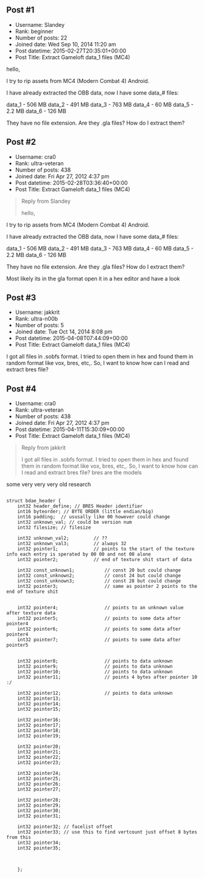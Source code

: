 ## Post #1
- Username: Slandey
- Rank: beginner
- Number of posts: 22
- Joined date: Wed Sep 10, 2014 11:20 am
- Post datetime: 2015-02-27T20:35:01+00:00
- Post Title: Extract Gameloft data_1 files (MC4)

hello,

I try to rip assets from MC4 (Modern Combat 4) Android.

I have already extracted the OBB data, now I have some data_# files:

data_1 - 506 MB
data_2 - 491 MB
data_3 - 763 MB
data_4 - 60 MB
data_5 - 2.2 MB
data_6 - 126 MB

They have no file extension. Are they .gla files? How do I extract them?
## Post #2
- Username: cra0
- Rank: ultra-veteran
- Number of posts: 438
- Joined date: Fri Apr 27, 2012 4:37 pm
- Post datetime: 2015-02-28T03:36:40+00:00
- Post Title: Extract Gameloft data_1 files (MC4)

> Reply from Slandey
>
> hello,

I try to rip assets from MC4 (Modern Combat 4) Android.

I have already extracted the OBB data, now I have some data_# files:

data_1 - 506 MB
data_2 - 491 MB
data_3 - 763 MB
data_4 - 60 MB
data_5 - 2.2 MB
data_6 - 126 MB

They have no file extension. Are they .gla files? How do I extract them?

Most likely its in the gla format open it in a hex editor and have a look
## Post #3
- Username: jakkrit
- Rank: ultra-n00b
- Number of posts: 5
- Joined date: Tue Oct 14, 2014 8:08 pm
- Post datetime: 2015-04-08T07:44:09+00:00
- Post Title: Extract Gameloft data_1 files (MC4)

I got all files in .sobfs format. I tried to open them in hex and found them in random format like vox, bres, etc,.
So, I want to know how can I read and extract bres file?
## Post #4
- Username: cra0
- Rank: ultra-veteran
- Number of posts: 438
- Joined date: Fri Apr 27, 2012 4:37 pm
- Post datetime: 2015-04-11T15:30:09+00:00
- Post Title: Extract Gameloft data_1 files (MC4)

> Reply from jakkrit
>
> I got all files in .sobfs format. I tried to open them in hex and found them in random format like vox, bres, etc,.
So, I want to know how can I read and extract bres file?
bres are the models

some very very very old research

```

struct bdae_header {
	int32 header_define; // BRES Header identifier 
	int16 byteorder; // BYTE ORDER (little endian/big)
	int16 padding;	// ususally like 00 however could change
	int32 unknown_val; // could be version num
	int32 filesize; // filesize
	
	int32 unknown_val2; 		// ??
	int32 unknown_val3;			// always 32
	int32 pointer1;				// points to the start of the texture info each entry is sperated by 00 00 and not 00 alone
	int32 pointer2;				// end of texture shit start of data
	
	int32 const_unknown1;			// const 20 but could change
	int32 const_unknown2;			// const 24 but could change
	int32 const_unknown3;			// const 28 but could change
	int32 pointer3;					// same as pointer 2 points to the end of texture shit
	
	
	int32 pointer4;					// points to an unknown value after texture data
	int32 pointer5;					// points to some data after pointer4
	int32 pointer6;					// points to some data after pointer4
	int32 pointer7;					// points to some data after pointer5
	
	
	int32 pointer8;					// points to data unknown
	int32 pointer9;					// points to data unknown
	int32 pointer10;				// points to data unknown
	int32 pointer11;				// points 4 bytes after pointer 10 :/
	
	int32 pointer12;				// points to data unknown
	int32 pointer13;
	int32 pointer14;
	int32 pointer15;
	
	int32 pointer16;				
	int32 pointer17;
	int32 pointer18;
	int32 pointer19;	
	
	int32 pointer20;				
	int32 pointer21;
	int32 pointer22;
	int32 pointer23;		
	
	int32 pointer24;				
	int32 pointer25;
	int32 pointer26;
	int32 pointer27;	
	
	int32 pointer28;				
	int32 pointer29;
	int32 pointer30;
	int32 pointer31;

	int32 pointer32; // facelist offset		
	int32 pointer33; // use this to find vertcount just offset 8 bytes from this
	int32 pointer34;
	int32 pointer35;	
	
	
	
	};

```
